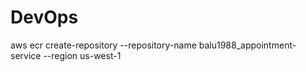 # DevOps

aws ecr create-repository --repository-name balu1988_appointment-service --region us-west-1

